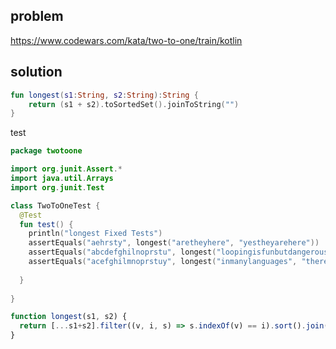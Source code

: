 ## problem
https://www.codewars.com/kata/two-to-one/train/kotlin


## solution
```kotlin
fun longest(s1:String, s2:String):String {
    return (s1 + s2).toSortedSet().joinToString("")
}
```

test
```kotlin
package twotoone

import org.junit.Assert.*
import java.util.Arrays
import org.junit.Test

class TwoToOneTest {
  @Test
  fun test() {
    println("longest Fixed Tests")
    assertEquals("aehrsty", longest("aretheyhere", "yestheyarehere"))
    assertEquals("abcdefghilnoprstu", longest("loopingisfunbutdangerous", "lessdangerousthancoding"))
    assertEquals("acefghilmnoprstuy", longest("inmanylanguages", "theresapairoffunctions"))
    
  }
  
}
```

```javascript
function longest(s1, s2) {
  return [...s1+s2].filter((v, i, s) => s.indexOf(v) == i).sort().join('')
}
```
